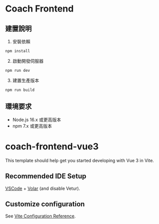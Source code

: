 # Coach Frontend

## 建置說明

1. 安裝依賴
```
npm install
```

2. 啟動開發伺服器
```
npm run dev
```

3. 建置生產版本
```
npm run build
```

## 環境要求
- Node.js 16.x 或更高版本
- npm 7.x 或更高版本

# coach-frontend-vue3

This template should help get you started developing with Vue 3 in Vite.

## Recommended IDE Setup

[VSCode](https://code.visualstudio.com/) + [Volar](https://marketplace.visualstudio.com/items?itemName=Vue.volar) (and disable Vetur).

## Customize configuration

See [Vite Configuration Reference](https://vite.dev/config/).
